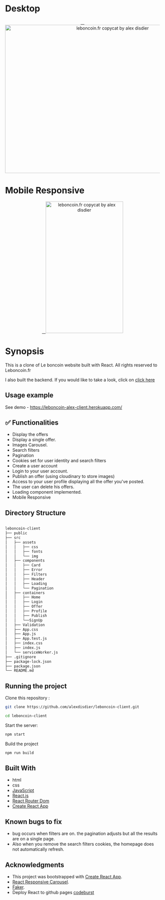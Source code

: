 # Desktop

<p align="center" >
   <a href="https://leboncoin-alex-client.herokuapp.com/">
    <img alt="leboncoin.fr copycat by alex disdier" src="https://res.cloudinary.com/dvrkxmxkw/image/upload/v1552170221/github-screenshot-gif/leboncoin.gif" width="684" height="481" />
 </a>

# Mobile Responsive

 <p align="center" >
   <a href="https://leboncoin-alex-client.herokuapp.com/">
    <img alt="leboncoin.fr copycat by alex disdier" src="" width="252" height="427" />
 </a>

# Synopsis

This is a clone of Le boncoin website built with React. All rights reserved to Leboncoin.fr

I also built the backend. If you would like to take a look, click on [click here](https://github.com/alexdisdier/leboncoin-api)

## Usage example

See demo - https://leboncoin-alex-client.herokuapp.com/

## ✅ Functionalities

- Display the offers
- Display a single offer.
- Images Carousel.
- Search filters
- Pagination
- Cookies set for user identity and search filters
- Create a user account
- Login to your user account.
- Publish an offer (using cloudinary to store images)
- Access to your user profile displaying all the offer you've posted.
- The user can delete his offers.
- Loading component implemented.
- Mobile Responsive

## Directory Structure

```bash

leboncoin-client
├── public
├── src
│   ├── assets
│   │   ├── css
│   │   ├── fonts
│   │   └── img
│   ├── components
│   │   ├── Card
│   │   ├── Error
│   │   ├── Filters
│   │   ├── Header
│   │   ├── Loading
│   │   └── Pagination
│   ├── containers
│   │   ├── Home
│   │   ├── Login
│   │   ├── Offer
│   │   ├── Profile
│   │   ├── Publish
│   │   └──SignUp
│   ├── Validation
│   ├── App.css
│   ├── App.js
│   ├── App.test.js
│   ├── index.css
│   ├── index.js
│   └── serviceWorker.js
├── .gitignore
├── package-lock.json
├── package.json
└── README.md

```

## Running the project

Clone this repository :

```bash
git clone https://github.com/alexdisdier/leboncoin-client.git

cd leboncoin-client
```

Start the server:

```bash
npm start
```

Build the project

```bash
npm run build
```

## Built With

- html
- css
- [JavaScript](https://developer.mozilla.org/bm/docs/Web/JavaScript)
- [React.js](https://reactjs.org/docs/hello-world.html)
- [React Router Dom](https://reacttraining.com/react-router/web/guides/quick-start)
- [Create React App](https://facebook.github.io/create-react-app/docs/getting-started)

## Known bugs to fix

- bug occurs when filters are on. the pagination adjusts but all the results are on a single page.
- Also when you remove the search filters cookies, the homepage does not automatically refresh.

## Acknowledgments

- This project was bootstrapped with [Create React App](https://github.com/facebook/create-react-app).
- [React Responsive Carousel](https://www.npmjs.com/package/react-responsive-carousel).
- [Faker](https://www.npmjs.com/package/faker).
- Deploy React to github pages [codeburst](https://codeburst.io/deploy-react-to-github-pages-to-create-an-amazing-website-42d8b09cd4d)
